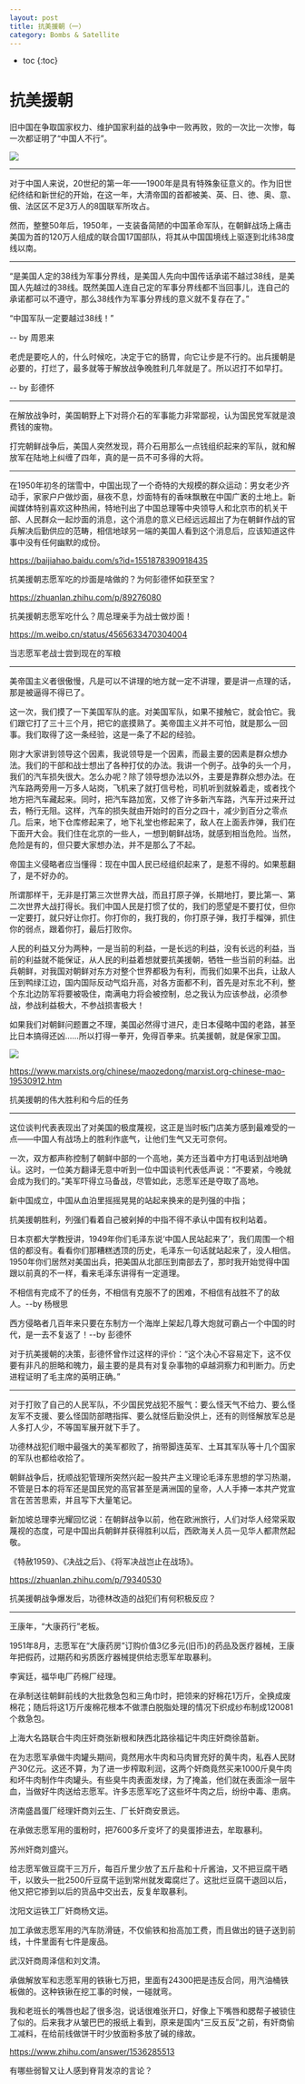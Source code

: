 ```yaml
---
layout: post
title: 抗美援朝（一）
category: Bombs & Satellite 
---
```


* toc
{:toc}

# 抗美援朝

旧中国在争取国家权力、维护国家利益的战争中一败再败，败的一次比一次惨，每一次都证明了“中国人不行”。

![](/images/img4/Korean_War.png)

----

对于中国人来说，20世纪的第一年——1900年是具有特殊象征意义的。作为旧世纪终结和新世纪的开始，在这一年，大清帝国的首都被美、英、日、徳、奥、意、俄、法区区不足3万人的8国联军所攻占。

然而，整整50年后，1950年，一支装备简陋的中国革命军队，在朝鲜战场上痛击美国为首的120万人组成的联合国17国部队，将其从中国国境线上驱逐到北纬38度线以南。

----

“是美国人定的38线为军事分界线，是美国人先向中国传话承诺不越过38线，是美国人先越过的38线。既然美国人连自己定的军事分界线都不当回事儿，连自己的承诺都可以不遵守，那么38线作为军事分界线的意义就不复存在了。”

“中国军队一定要越过38线！”

-- by 周恩来

老虎是要吃人的，什么时候吃，决定于它的肠胃，向它让步是不行的。出兵援朝是必要的，打烂了，最多就等于解放战争晚胜利几年就是了。所以迟打不如早打。

-- by 彭德怀

----

在解放战争时，美国朝野上下对蒋介石的军事能力非常鄙视，认为国民党军就是浪费钱的废物。

打完朝鲜战争后，美国人突然发现，蒋介石用那么一点钱组织起来的军队，就和解放军在陆地上纠缠了四年，真的是一员不可多得的大将。

----

在1950年初冬的瑞雪中，中国出现了一个奇特的大规模的群众运动：男女老少齐动手，家家户户做炒面，昼夜不息，炒面特有的香味飘散在中国广袤的土地上。新闻媒体特别喜欢这种热闹，特地刊出了中国总理等中央领导人和北京市的机关干部、人民群众一起炒面的消息，这个消息的意义已经远远超出了为在朝鲜作战的官兵解决后勤供应的范畴，相信地球另一端的美国人看到这个消息后，应该知道这件事中没有任何幽默的成份。

https://baijiahao.baidu.com/s?id=1551878390918435

抗美援朝志愿军吃的炒面是啥做的？为何彭德怀如获至宝？

https://zhuanlan.zhihu.com/p/89276080

抗美援朝志愿军吃什么？周总理亲手为战士做炒面！

https://m.weibo.cn/status/4565633470304004

当志愿军老战士尝到现在的军粮

----

美帝国主义者很傲慢，凡是可以不讲理的地方就一定不讲理，要是讲一点理的话，那是被逼得不得已了。 

这一次，我们摸了一下美国军队的底。对美国军队，如果不接触它，就会怕它。我们跟它打了三十三个月，把它的底摸熟了。美帝国主义并不可怕，就是那么一回事。我们取得了这一条经验，这是一条了不起的经验。

刚才大家讲到领导这个因素，我说领导是一个因素，而最主要的因素是群众想办法。我们的干部和战士想出了各种打仗的办法。我讲一个例子。战争的头一个月，我们的汽车损失很大。怎么办呢？除了领导想办法以外，主要是靠群众想办法。在汽车路两旁用一万多人站岗，飞机来了就打信号枪，司机听到就躲着走，或者找个地方把汽车藏起来。同时，把汽车路加宽，又修了许多新汽车路，汽车开过来开过去，畅行无阻。这样，汽车的损失就由开始时的百分之四十，减少到百分之零点几。后来，地下仓库修起来了，地下礼堂也修起来了，敌人在上面丢炸弹，我们在下面开大会。我们住在北京的一些人，一想到朝鲜战场，就感到相当危险。当然，危险是有的，但只要大家想办法，并不是那么了不起。

帝国主义侵略者应当懂得：现在中国人民已经组织起来了，是惹不得的。如果惹翻了，是不好办的。

所谓那样干，无非是打第三次世界大战，而且打原子弹，长期地打，要比第一、第二次世界大战打得长。我们中国人民是打惯了仗的，我们的愿望是不要打仗，但你一定要打，就只好让你打。你打你的，我打我的，你打原子弹，我打手榴弹，抓住你的弱点，跟着你打，最后打败你。

人民的利益又分为两种，一是当前的利益，一是长远的利益，没有长远的利益，当前的利益就不能保证，从人民的利益着想就要抗美援朝，牺牲一些当前的利益。出兵朝鲜，对我国对朝鲜对东方对整个世界都极为有利，而我们如果不出兵，让敌人压到鸭绿江边，国内国际反动气焰升高，对各方面都不利，首先是对东北不利，整个东北边防军将要被吸住，南满电力将会被控制，总之我认为应该参战，必须参战，参战利益极大，不参战损害极大！

如果我们对朝鲜问题置之不理，美国必然得寸进尺，走日本侵略中国的老路，甚至比日本搞得还凶……所以打得一拳开，免得百拳来。抗美援朝，就是保家卫国。

![](/images/img3/korea_war.webp)

https://www.marxists.org/chinese/maozedong/marxist.org-chinese-mao-19530912.htm

抗美援朝的伟大胜利和今后的任务

----

这位谈判代表表现出了对美国的极度蔑视，这正是当时板门店美方感到最难受的一点——中国人有战场上的胜利作底气，让他们生气又无可奈何。

一次，双方都声称控制了朝鲜中部的一个高地，美方还当着中方打电话到战地确认。这时，一位美方翻译无意中听到一位中国谈判代表低声说：“不要紧，今晚就会成为我们的。”美军吓得立马备战，尽管如此，志愿军还是夺取了高地。

新中国成立，中国从血泊里摇摇晃晃的站起来换来的是列强的中指；

抗美援朝胜利，列强们看着自己被剁掉的中指不得不承认中国有权利站着。

日本京都大学教授讲，1949年你们毛泽东说‘中国人民站起来了’，我们周围一个相信的都没有。看看你们那糟糕透顶的历史，毛泽东一句话就站起来了，没人相信。1950年你们居然对美国出兵，把美国从北部压到南部去了，那时我开始觉得中国跟以前真的不一样，看来毛泽东讲得有一定道理。

不相信有完成不了的任务，不相信有克服不了的困难，不相信有战胜不了的敌人。--by 杨根思

西方侵略者几百年来只要在东制方一个海岸上架起几尊大炮就可霸占一个中国的时代，是一去不复返了！--by 彭德怀

对于抗美援朝的决策，彭德怀曾作过这样的评价：“这个决心不容易定下，这不仅要有非凡的胆略和魄力，最主要的是具有对复杂事物的卓越洞察力和判断力。历史进程证明了毛主席的英明正确。”

----

对于打败了自己的人民军队，不少国民党战犯不服气：要么怪天气不给力、要么怪友军不支援、要么怪国防部瞎指挥、要么就怪后勤没供上，还有的则怪解放军总是人多打人少，不等国军展开就下手了。

功德林战犯们眼中最强大的美军都败了，捎带脚连英军、土耳其军队等十几个国家的军队也都给收拾了。

朝鲜战争后，抚顺战犯管理所突然兴起一股共产主义理论毛泽东思想的学习热潮，不管是日本的将军还是国民党的高官甚至是满洲国的皇帝，人人手捧一本共产党宣言在苦苦思索，并且写下大量笔记。

新加坡总理李光耀回忆说：在朝鲜战争以前，他在欧洲旅行，人们对华人经常采取蔑视的态度，可是中国出兵朝鲜并获得胜利以后，西欧海关人员一见华人都肃然起敬。

《特赦1959》、《决战之后》、《将军决战岂止在战场》。

https://zhuanlan.zhihu.com/p/79340530

抗美援朝战争爆发后，功德林改造的战犯们有何积极反应？

----

王康年，“大康药行”老板。

1951年8月，志愿军在“大康药房”订购价值3亿多元(旧币)的药品及医疗器械，王康年把假药，过期药和劣质医疗器械提供给志愿军牟取暴利。

李寅廷，福华电厂药棉厂经理。

在承制送往朝鲜前线的大批救急包和三角巾时，把领来的好棉花1万斤，全换成废棉花；随后将这1万斤废棉花根本不做漂白脱脂处理的情况下织成纱布制成120081个救急包。

上海大名路联合牛肉庄奸商张新根和陕西北路徐福记牛肉庄奸商徐苗新。

在为志愿军承做牛肉罐头期间，竟然用水牛肉和马肉冒充好的黄牛肉，私吞人民财产30亿元。这还不算，为了进一步榨取利润，这两个奸商竟然买来1000斤臭牛肉和坏牛肉制作牛肉罐头。有些臭牛肉表面发绿，为了掩盖，他们就在表面涂一层牛血，当做好牛肉送给志愿军。许多志愿军吃了这些坏牛肉之后，纷纷中毒、患病。

济南盛昌蛋厂经理奸商刘云生、厂长奸商安景远。

在承做志愿军用的蛋粉时，把7600多斤变坏了的臭蛋掺进去，牟取暴利。

苏州奸商刘盛兴。

给志愿军做豆腐干三万斤，每百斤里少放了五斤盐和十斤酱油，又不把豆腐干晒干，以致头一批2500斤豆腐干运到常州就发霉腐烂了。这批烂豆腐干退回以后，他又把它掺到以后的货品中交出去，反复牟取暴利。

沈阳文运铁工厂奸商杨文运。

加工承做志愿军用的汽车防滑链，不仅偷铁和抬高加工费，而且做出的链子送到前线，十件里面有七件是废品。

武汉奸商周泽信和刘文清。

承做解放军和志愿军用的铁锹七万把，里面有24300把是违反合同，用汽油桶铁板做的。这种铁锹在挖工事的时候，一碰就弯。

我和老班长的嘴唇也起了很多泡，说话很难张开口，好像上下嘴唇和腮帮子被锁住了似的。后来我才从皱巴巴的报纸上看到，原来是国内“三反五反”之前，有奸商偷工减料，在给前线做饼干时少放面粉多放了碱的缘故。

https://www.zhihu.com/answer/1536285513

有哪些弱智又让人感到脊背发凉的言论？
